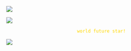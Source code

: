  ![](https://64.media.tumblr.com/72606add3f14af731114c2238fe3996f/7ea6f0871a56acae-2e/s540x810/05cc9df51b0e68baf34ea4e9e90a9a213eeb5d17.pnj)

![](https://64.media.tumblr.com/64c485aaf642fa688b462ab2bc567733/91769e41f827dc43-97/s500x750/0e7e24965716fa4372cea8ac5762bcbe8cff90d3.gifv)

<p align="center">
<code style="color : gold">world future star!</code>
</p>

![](https://64.media.tumblr.com/b058268cd316b33cd7cf6379d8ae3fd9/362c288916d8cd39-70/s1280x1920/fc5bacc234268a330539b46446cc0ef87f6fe225.pnj)
